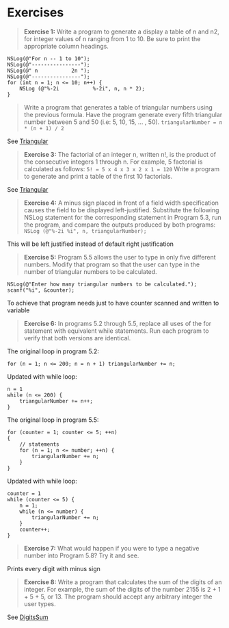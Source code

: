 #  Exercises

> **Exercise 1:** Write a program to generate a display a table of n and n2, for integer values of n ranging from 1 to 10. Be sure to print the appropriate column headings.

```objc
NSLog(@"For n -- 1 to 10");
NSLog(@"----------------");
NSLog(@" n           2n ");
NSLog(@"----------------");
for (int n = 1; n <= 10; n++) {
    NSLog (@"%-2i           %-2i", n, n * 2);
}
```

> Write a program that generates a table of triangular numbers using the previous formula. Have the program generate every fifth triangular number between 5 and 50 (i.e: 5, 10, 15, ... , 50).
```triangularNumber = n * (n + 1) / 2```

See [Triangular](./program_looping/triangular_number)

> **Exercise 3:** The factorial of an integer n, written n!, is the product of the consecutive integers 1 through n. For example, 5 factorial is calculated as follows:
```5! = 5 x 4 x 3 x 2 x 1 = 120```
> Write a program to generate and print a table of the first 10 factorials.

See [Triangular](./program_looping/factorial)

> **Exercise 4:** A minus sign placed in front of a field width specification causes the field to be displayed left-justified. Substitute the following NSLog statement for the corresponding statement in Program 5.3, run the program, and compare the outputs produced by both programs:
```NSLog (@"%-2i %i", n, triangularNumber);```

This will be left justified instead of default right justification

> **Exercise 5:** Program 5.5 allows the user to type in only five different numbers. Modify that program so that the user can type in the number of triangular numbers to be calculated.

```objc
NSLog(@"Enter how many triangular numbers to be calculated.");
scanf("%i", &counter);
```
To achieve that program needs just to have counter scanned and written to variable

> **Exercise 6:** In programs 5.2 through 5.5, replace all uses of the for statement with equivalent while statements. Run each program to verify that both versions are identical.

The original loop in program 5.2:
```objc
for (n = 1; n <= 200; n = n + 1) triangularNumber += n;
```

Updated with while loop:
```objc
n = 1
while (n <= 200) {
    triangularNumber += n++;
}
```

The original loop in program 5.5:
```objc
for (counter = 1; counter <= 5; ++n)
{
    // statements
    for (n = 1; n <= number; ++n) {
        triangularNumber += n;
    }
}
```

Updated with while loop:
```objc
counter = 1
while (counter <= 5) {
    n = 1;
    while (n <= number) {
        triangularNumber += n;
    }
    counter++;
}
```

> **Exercise 7:** What would happen if you were to type a negative number into Program 5.8? Try it and see.

Prints every digit with minus sign

> **Exercise 8:** Write a program that calculates the sum of the digits of an integer. For example, the sum of the digits of the number 2155 is 2 + 1 + 5 + 5, or 13. The program should accept any arbitrary integer the user types.

See [DigitsSum](./program_looping/digits_sum)



